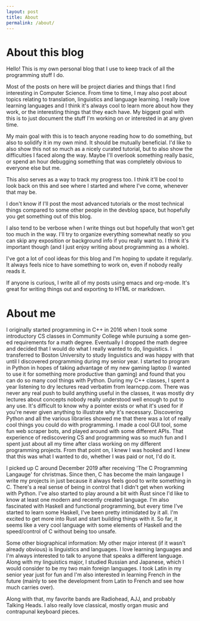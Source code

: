 ```yaml
--- 
layout: post
title: About
permalink: /about/
---
```

# About this blog

Hello!  This is my own personal blog that I use to keep track of all the programming stuff I do.

Most of the posts on here will be project diaries and things that I find interesting in Computer Science.  From
time to time, I may also post about topics relating to translation, linguistics and language learning.  I really love
learning languages and I think it's always cool to learn more about how they work, or the interesting things that they
each have.  My biggest goal with this is to just document the stuff I'm working on or interested in at any given time.

My main goal with this is to teach anyone reading how to do something, but also to solidify it in my own mind.  It should
be mutually beneficial.  I'd like to also show this not so much as a nicely curated tutorial, but to also show the difficulties
I faced along the way.  Maybe I'll overlook something really basic, or spend an hour debugging something that was completely 
obvious to everyone else but me. 

This also serves as a way to track my progress too.  I think it'll be cool to look back on this and see where I started and 
where I've come, whenever that may be.

I don't know if I'll post the most advanced tutorials or the most technical things compared to some other people in the devblog 
space, but hopefully you get something out of this blog.

I also tend to be verbose when I write things out but hopefully that won't get too much in the way.  I'll try to organize
everything somewhat neatly so you can skip any exposition or background info if you really want to.  I think it's 
important though (and I just enjoy writing about programming as a whole). 

I've got a lot of cool ideas for this blog and I'm hoping to update it regularly.   It always feels nice to have something
to work on, even if nobody really reads it.

If anyone is curious, I write all of my posts using emacs and org-mode.  It's great for writing things out and exporting
to HTML or markdown.  

# About me

I originally started programming in C++ in 2016 when I took some introductory CS classes in Community College while pursuing a some gen-ed requirements 
for a math degree.  Eventually I dropped the math degree and decided that I would do what I really wanted to do, linguistics.
I transferred to Boston University to study linguistics and was happy with that until I discovered programming during my senior year.
I started to program in Python in hopes of taking advantage of my new gaming laptop (I wanted to use it for something more productive than
gaming) and found that you can do so many cool things with Python.  During my C++ classes, I spent a year listening to dry lectures read 
verbatim from learncpp.com.  There was never any real push to build anything useful in the classes, it was mostly dry lectures about concepts
nobody really understood well enough to put to any use.  It's difficult to know why a pointer exists or what it's used for if you're never given
anything to illustrate why it's necessary.  Discovering Python and all the various libraries showed me that there was a lot of really cool things
you could do with programming.  I made a cool GUI tool, some fun web scraper bots, and played around with some different APIs.  That experience of
rediscovering CS and programming was so much fun and I spent just about all my time after class working on my different programming projects. From
that point on, I knew I was hooked and I knew that this was what I wanted to do, whether I was paid or not, I'd do it.

I picked up C around December 2019 after receiving 'The C Programming Langauge' for christmas.  Since then, C has become the main langauge I write my
projects in just because it always feels good to write something in C.  There's a real sense of being in control that I didn't get when working with 
Python. I've also started to play around a bit with Rust since I'd like to know at least one modern and recently created language.
I'm also fascinated with Haskell and functional programming, but every time I've started to learn some Haskell, I've been pretty intimidated by it all.
I'm excited to get more into Rust and start building things with it.  So far, it seems like a very cool language with some elements of Haskell and the
speed/control of C without being too unsafe. 

Some other biographical information:  My other major interest (if it wasn't already obvious) is linguistics and languages.  I love learning languages
and I'm always interested to talk to anyone that speaks a different language.   Along with my linguistics major, I studied Russian and Japanese, which
I would consider to be my two main foreign languages.  I took Latin in my senior year just for fun and I'm also interested in learning French in the 
future (mainly to see the development from Latin to French and see how much carries over).

Along with that, my favorite bands are Radiohead, AJJ, and probably Talking Heads.  I also really love classical, mostly organ music and contrapunal 
keyboard pieces.
